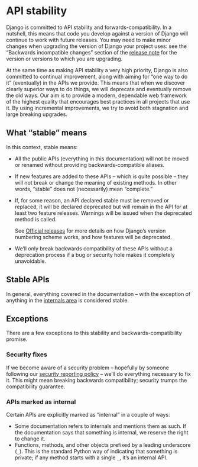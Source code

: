 # API stability

Django is committed to API stability and forwards-compatibility. In a nutshell,
this means that code you develop against a version of Django will continue to
work with future releases. You may need to make minor changes when upgrading
the version of Django your project uses: see the “Backwards incompatible
changes” section of the [release note](../releases/index.md) for the version
or versions to which you are upgrading.

At the same time as making API stability a very high priority, Django is also
committed to continual improvement, along with aiming for “one way to do it”
(eventually) in the APIs we provide. This means that when we discover clearly
superior ways to do things, we will deprecate and eventually remove the old
ways. Our aim is to provide a modern, dependable web framework of the highest
quality that encourages best practices in all projects that use it. By using
incremental improvements, we try to avoid both stagnation and large breaking
upgrades.

## What “stable” means

In this context, stable means:

- All the public APIs (everything in this documentation) will not be moved
  or renamed without providing backwards-compatible aliases.
- If new features are added to these APIs – which is quite possible –
  they will not break or change the meaning of existing methods. In other
  words, “stable” does not (necessarily) mean “complete.”
- If, for some reason, an API declared stable must be removed or replaced, it
  will be declared deprecated but will remain in the API for at least two
  feature releases. Warnings will be issued when the deprecated method is
  called.

  See [Official releases](../internals/release-process.md#official-releases) for more details on how Django’s version
  numbering scheme works, and how features will be deprecated.
- We’ll only break backwards compatibility of these APIs without a deprecation
  process if a bug or security hole makes it completely unavoidable.

## Stable APIs

In general, everything covered in the documentation – with the exception of
anything in the [internals area](../internals/index.md) is considered stable.

## Exceptions

There are a few exceptions to this stability and backwards-compatibility
promise.

### Security fixes

If we become aware of a security problem – hopefully by someone following our
[security reporting policy](../internals/security.md#reporting-security-issues) – we’ll do
everything necessary to fix it. This might mean breaking backwards
compatibility; security trumps the compatibility guarantee.

### APIs marked as internal

Certain APIs are explicitly marked as “internal” in a couple of ways:

- Some documentation refers to internals and mentions them as such. If the
  documentation says that something is internal, we reserve the right to
  change it.
- Functions, methods, and other objects prefixed by a leading underscore
  (`_`). This is the standard Python way of indicating that something is
  private; if any method starts with a single `_`, it’s an internal API.
